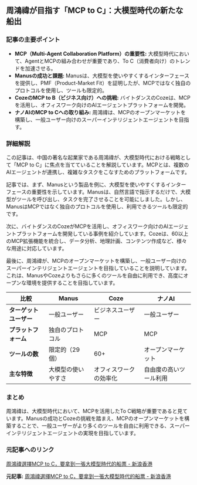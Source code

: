 ## 周鴻禕が目指す「MCP to C」：大模型時代の新たな船出

### 記事の主要ポイント

* **MCP（Multi-Agent Collaboration Platform）の重要性:** 大模型時代において、AgentとMCPの組み合わせが重要であり、To C（消費者向け）のトレンドを加速させる。
* **Manusの成功と課題:** Manusは、大模型を使いやすくするインターフェースを提供し、PMF（Product-Market Fit）を証明したが、MCPではなく独自のプロトコルを使用し、ツールも限定的。
* **CozeのMCP to B（ビジネス向け）への挑戦:** バイトダンスのCozeは、MCPを活用し、オフィスワーク向けのAIエージェントプラットフォームを開発。
* **ナノAIのMCP to Cへの取り組み:** 周鴻禕は、MCPのオープンマーケットを構築し、一般ユーザー向けのスーパーインテリジェントエージェントを目指す。

### 詳細解説

この記事は、中国の著名な起業家である周鴻禕が、大模型時代における戦略として「MCP to C」に焦点を当てていることを解説しています。MCPとは、複数のAIエージェントが連携し、複雑なタスクをこなすためのプラットフォームです。

記事では、まず、Manusという製品を例に、大模型を使いやすくするインターフェースの重要性を示しています。Manusは、自然言語で指示するだけで、大模型がツールを呼び出し、タスクを完了させることを可能にしました。しかし、ManusはMCPではなく独自のプロトコルを使用し、利用できるツールも限定的です。

次に、バイトダンスのCozeがMCPを活用し、オフィスワーク向けのAIエージェントプラットフォームを開発している事例を紹介しています。Cozeは、60以上のMCP拡張機能を統合し、データ分析、地理計画、コンテンツ作成など、様々な用途に対応しています。

最後に、周鴻禕が、MCPのオープンマーケットを構築し、一般ユーザー向けのスーパーインテリジェントエージェントを目指していることを説明しています。これは、ManusやCozeよりもさらに多くのツールを自由に利用でき、高度にオープンな環境を提供することを目指しています。

| 比較 | Manus | Coze | ナノAI |
|---|---|---|---|
| **ターゲットユーザー** | 一般ユーザー | ビジネスユーザー | 一般ユーザー |
| **プラットフォーム** | 独自のプロトコル | MCP | MCP |
| **ツールの数** | 限定的（29個） | 60+ | オープンマーケット |
| **主な特徴** | 大模型の使いやすさ | オフィスワークの効率化 | 自由度の高いツール利用 |

### まとめ

周鴻禕は、大模型時代において、MCPを活用したTo C戦略が重要であると見ています。Manusの成功とCozeの挑戦を踏まえ、MCPのオープンマーケットを構築することで、一般ユーザーがより多くのツールを自由に利用できる、スーパーインテリジェントエージェントの実現を目指しています。

### 元記事へのリンク

[周鴻禕選擇MCP to C，要拿到一張大模型時代的船票 - 新浪香港](https://news.sina.com.hk/article/20240429/0/9/10/%E5%91%A8%E9%B4%BB%E7%A6%8F%E9%81%B8%E6%93%87MCP+to+C%EF%BC%8C%E8%A6%81%E6%8B%BF%E5%88%B0%E4%B8%80%E5%BC%B5%E5%A4%A7%E6%A8%A1%E5%9E%8B%E6%99%82%E4%BB%A3%E7%9A%84%E8%88%B9%E7%A5%A8-1388979.html)


**元記事:** [周鴻禕選擇MCP to C，要拿到一張大模型時代的船票 - 新浪香港](https://portal.sina.com.hk/technology/sina/2025/04/29/1174674/周鴻禕選擇mcp-to-c，要拿到一張大模型時代的船票/)